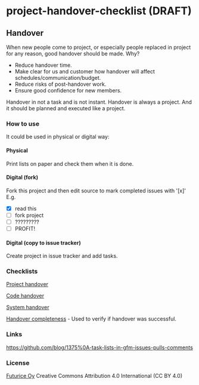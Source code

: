 # project-handover-checklist (DRAFT)

## Handover

When new people come to project, or especially people replaced in project for any reason, good handover should be made.
Why?
* Reduce handover time.
* Make clear for us and customer how handover will affect schedules/communication/budget.
* Reduce risks of post-handover work.
* Ensure good confidence for new members.


Handover in not a task and is not instant. Handover is always a project. And it should be planned and executed like a project.

### How to use

It could be used in physical or digital way:

#### Physical

Print lists on paper and check them when it is done.

#### Digital (fork)

Fork this project and then edit source to mark completed issues with '[x]'
E.g.
- [x] read this
- [ ] fork project
- [ ] ?????????
- [ ] PROFIT!

#### Digital (copy to issue tracker)

Create project in issue tracker and add tasks.

### Checklists

[Project handover](cl-project.md)

[Code handover](cl-code.md)

[System handover](cl-system.md)

[Handover completeness](cl-completeness.md) - Used to verify if handover was successful.


### Links

https://github.com/blog/1375%0A-task-lists-in-gfm-issues-pulls-comments

### License

[Futurice Oy](http://www.futurice.com)
Creative Commons Attribution 4.0 International (CC BY 4.0)
